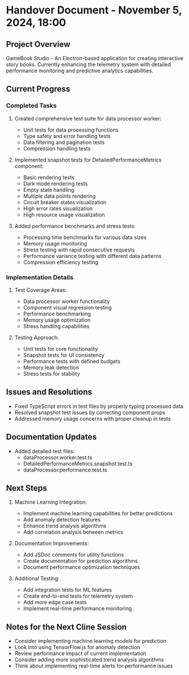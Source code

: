 # Handover Document - November 5, 2024, 18:00

## Project Overview
GameBook Studio - An Electron-based application for creating interactive story books. Currently enhancing the telemetry system with detailed performance monitoring and predictive analytics capabilities.

## Current Progress

### Completed Tasks
1. Created comprehensive test suite for data processor worker:
   - Unit tests for data processing functions
   - Type safety and error handling tests
   - Data filtering and pagination tests
   - Compression handling tests

2. Implemented snapshot tests for DetailedPerformanceMetrics component:
   - Basic rendering tests
   - Dark mode rendering tests
   - Empty state handling
   - Multiple data points rendering
   - Circuit breaker states visualization
   - High error rates visualization
   - High resource usage visualization

3. Added performance benchmarks and stress tests:
   - Processing time benchmarks for various data sizes
   - Memory usage monitoring
   - Stress testing with rapid consecutive requests
   - Performance variance testing with different data patterns
   - Compression efficiency testing

### Implementation Details
1. Test Coverage Areas:
   - Data processor worker functionality
   - Component visual regression testing
   - Performance benchmarking
   - Memory usage optimization
   - Stress handling capabilities

2. Testing Approach:
   - Unit tests for core functionality
   - Snapshot tests for UI consistency
   - Performance tests with defined budgets
   - Memory leak detection
   - Stress tests for stability

## Issues and Resolutions
- Fixed TypeScript errors in test files by properly typing processed data
- Resolved snapshot test issues by correcting component props
- Addressed memory usage concerns with proper cleanup in tests

## Documentation Updates
- Added detailed test files:
  - dataProcessor.worker.test.ts
  - DetailedPerformanceMetrics.snapshot.test.ts
  - dataProcessor.performance.test.ts

## Next Steps

1. Machine Learning Integration:
   - Implement machine learning capabilities for better predictions
   - Add anomaly detection features
   - Enhance trend analysis algorithms
   - Add correlation analysis between metrics

2. Documentation Improvements:
   - Add JSDoc comments for utility functions
   - Create documentation for prediction algorithms
   - Document performance optimization techniques

3. Additional Testing:
   - Add integration tests for ML features
   - Create end-to-end tests for telemetry system
   - Add more edge case tests
   - Implement real-time performance monitoring

## Notes for the Next Cline Session
- Consider implementing machine learning models for prediction
- Look into using TensorFlow.js for anomaly detection
- Review performance impact of current implementation
- Consider adding more sophisticated trend analysis algorithms
- Think about implementing real-time alerts for performance issues
